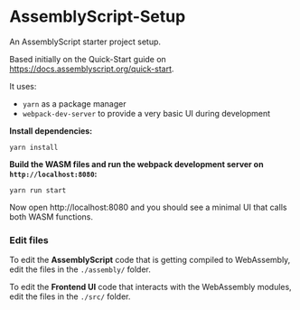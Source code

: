 # AssemblyScript-Setup

An AssemblyScript starter project setup.

Based initially on the Quick-Start guide on https://docs.assemblyscript.org/quick-start. 

It uses:

- `yarn` as a package manager
- `webpack-dev-server` to provide a very basic UI during development


**Install dependencies:**
```
yarn install
```

**Build the WASM files and run the webpack development server on `http://localhost:8080`:**

```
yarn run start
```

Now open http://localhost:8080 and you should see a minimal UI that calls both WASM functions.


### Edit files
To edit the **AssemblyScript** code that is getting compiled to WebAssembly, edit the files in the `./assembly/` folder.

To edit the **Frontend UI** code that interacts with the WebAssembly modules, edit the files in the `./src/` folder.
